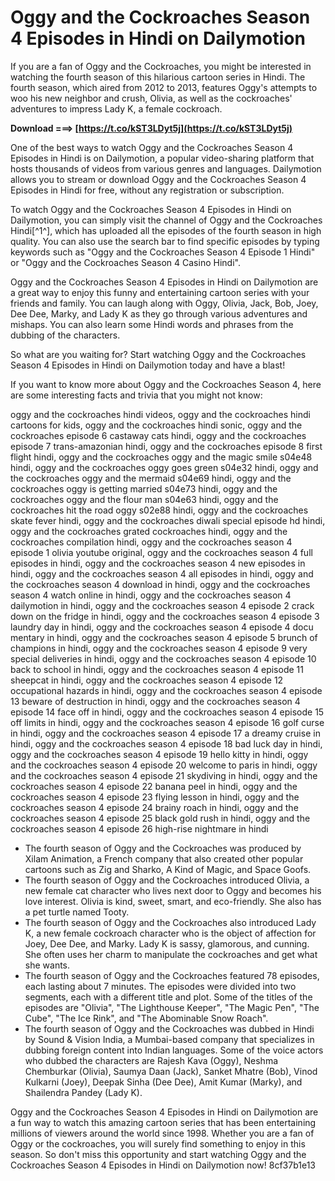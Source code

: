 # Oggy and the Cockroaches Season 4 Episodes in Hindi on Dailymotion
 
If you are a fan of Oggy and the Cockroaches, you might be interested in watching the fourth season of this hilarious cartoon series in Hindi. The fourth season, which aired from 2012 to 2013, features Oggy's attempts to woo his new neighbor and crush, Olivia, as well as the cockroaches' adventures to impress Lady K, a female cockroach.
 
**Download ===> [https://t.co/kST3LDyt5j](https://t.co/kST3LDyt5j)**


 
One of the best ways to watch Oggy and the Cockroaches Season 4 Episodes in Hindi is on Dailymotion, a popular video-sharing platform that hosts thousands of videos from various genres and languages. Dailymotion allows you to stream or download Oggy and the Cockroaches Season 4 Episodes in Hindi for free, without any registration or subscription.
 
To watch Oggy and the Cockroaches Season 4 Episodes in Hindi on Dailymotion, you can simply visit the channel of Oggy and the Cockroaches Hindi[^1^], which has uploaded all the episodes of the fourth season in high quality. You can also use the search bar to find specific episodes by typing keywords such as "Oggy and the Cockroaches Season 4 Episode 1 Hindi" or "Oggy and the Cockroaches Season 4 Casino Hindi".
 
Oggy and the Cockroaches Season 4 Episodes in Hindi on Dailymotion are a great way to enjoy this funny and entertaining cartoon series with your friends and family. You can laugh along with Oggy, Olivia, Jack, Bob, Joey, Dee Dee, Marky, and Lady K as they go through various adventures and mishaps. You can also learn some Hindi words and phrases from the dubbing of the characters.
 
So what are you waiting for? Start watching Oggy and the Cockroaches Season 4 Episodes in Hindi on Dailymotion today and have a blast!
  
If you want to know more about Oggy and the Cockroaches Season 4, here are some interesting facts and trivia that you might not know:
 
oggy and the cockroaches hindi videos,  oggy and the cockroaches hindi cartoons for kids,  oggy and the cockroaches hindi sonic,  oggy and the cockroaches episode 6 castaway cats hindi,  oggy and the cockroaches episode 7 trans-amazonian hindi,  oggy and the cockroaches episode 8 first flight hindi,  oggy and the cockroaches oggy and the magic smile s04e48 hindi,  oggy and the cockroaches oggy goes green s04e32 hindi,  oggy and the cockroaches oggy and the mermaid s04e69 hindi,  oggy and the cockroaches oggy is getting married s04e73 hindi,  oggy and the cockroaches oggy and the flour man s04e63 hindi,  oggy and the cockroaches hit the road oggy s02e88 hindi,  oggy and the cockroaches skate fever hindi,  oggy and the cockroaches diwali special episode hd hindi,  oggy and the cockroaches grated cockroaches hindi,  oggy and the cockroaches compilation hindi,  oggy and the cockroaches season 4 episode 1 olivia youtube original,  oggy and the cockroaches season 4 full episodes in hindi,  oggy and the cockroaches season 4 new episodes in hindi,  oggy and the cockroaches season 4 all episodes in hindi,  oggy and the cockroaches season 4 download in hindi,  oggy and the cockroaches season 4 watch online in hindi,  oggy and the cockroaches season 4 dailymotion in hindi,  oggy and the cockroaches season 4 episode 2 crack down on the fridge in hindi,  oggy and the cockroaches season 4 episode 3 laundry day in hindi,  oggy and the cockroaches season 4 episode 4 docu mentary in hindi,  oggy and the cockroaches season 4 episode 5 brunch of champions in hindi,  oggy and the cockroaches season 4 episode 9 very special deliveries in hindi,  oggy and the cockroaches season 4 episode 10 back to school in hindi,  oggy and the cockroaches season 4 episode 11 sheepcat in hindi,  oggy and the cockroaches season 4 episode 12 occupational hazards in hindi,  oggy and the cockroaches season 4 episode 13 beware of destruction in hindi,  oggy and the cockroaches season 4 episode 14 face off in hindi,  oggy and the cockroaches season 4 episode 15 off limits in hindi,  oggy and the cockroaches season 4 episode 16 golf curse in hindi,  oggy and the cockroaches season 4 episode 17 a dreamy cruise in hindi,  oggy and the cockroaches season 4 episode 18 bad luck day in hindi,  oggy and the cockroaches season 4 episode 19 hello kitty in hindi,  oggy and the cockroaches season 4 episode 20 welcome to paris in hindi,  oggy and the cockroaches season 4 episode 21 skydiving in hindi,  oggy and the cockroaches season 4 episode 22 banana peel in hindi,  oggy and the cockroaches season 4 episode 23 flying lesson in hindi,  oggy and the cockroaches season 4 episode 24 brainy roach in hindi,  oggy and the cockroaches season 4 episode 25 black gold rush in hindi,  oggy and the cockroaches season 4 episode 26 high-rise nightmare in hindi
 
- The fourth season of Oggy and the Cockroaches was produced by Xilam Animation, a French company that also created other popular cartoons such as Zig and Sharko, A Kind of Magic, and Space Goofs.
- The fourth season of Oggy and the Cockroaches introduced Olivia, a new female cat character who lives next door to Oggy and becomes his love interest. Olivia is kind, sweet, smart, and eco-friendly. She also has a pet turtle named Tooty.
- The fourth season of Oggy and the Cockroaches also introduced Lady K, a new female cockroach character who is the object of affection for Joey, Dee Dee, and Marky. Lady K is sassy, glamorous, and cunning. She often uses her charm to manipulate the cockroaches and get what she wants.
- The fourth season of Oggy and the Cockroaches featured 78 episodes, each lasting about 7 minutes. The episodes were divided into two segments, each with a different title and plot. Some of the titles of the episodes are "Olivia", "The Lighthouse Keeper", "The Magic Pen", "The Cube", "The Ice Rink", and "The Abominable Snow Roach".
- The fourth season of Oggy and the Cockroaches was dubbed in Hindi by Sound & Vision India, a Mumbai-based company that specializes in dubbing foreign content into Indian languages. Some of the voice actors who dubbed the characters are Rajesh Kava (Oggy), Neshma Chemburkar (Olivia), Saumya Daan (Jack), Sanket Mhatre (Bob), Vinod Kulkarni (Joey), Deepak Sinha (Dee Dee), Amit Kumar (Marky), and Shailendra Pandey (Lady K).

Oggy and the Cockroaches Season 4 Episodes in Hindi on Dailymotion are a fun way to watch this amazing cartoon series that has been entertaining millions of viewers around the world since 1998. Whether you are a fan of Oggy or the cockroaches, you will surely find something to enjoy in this season. So don't miss this opportunity and start watching Oggy and the Cockroaches Season 4 Episodes in Hindi on Dailymotion now!
 8cf37b1e13
 

